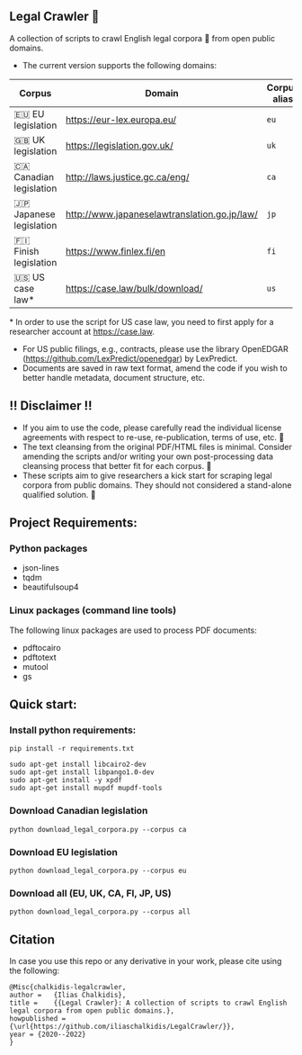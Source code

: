 ## Legal Crawler :octopus:

A collection of scripts to crawl English legal corpora :closed_book: from open public domains.

* The current version supports the following domains:

| Corpus          | Domain                          | Corpus alias        |
| ------------------- | ------------------------------------  | ------------------- |
| :eu: EU legislation      | https://eur-lex.europa.eu/            | `eu`                |
| :uk: UK legislation      | https://legislation.gov.uk/           | `uk` |
| :canada: Canadian legislation  | http://laws.justice.gc.ca/eng/      | `ca` |
| :jp: Japanese legislation  | http://www.japaneselawtranslation.go.jp/law/     | `jp` |
| :finland: Finish legislation    | https://www.finlex.fi/en    | `fi` |
| :us: US case law* | https://case.law/bulk/download/ | `us` |

\* In order to use the script for US case law, you need to first apply for a researcher account at https://case.law.

* For US public filings, e.g., contracts, please use the library OpenEDGAR (https://github.com/LexPredict/openedgar) by LexPredict.
* Documents are saved in raw text format, amend the code if you wish to better handle metadata, document structure, etc.

## :bangbang: Disclaimer :bangbang:

* If you aim to use the code, please carefully read the individual license agreements with respect to re-use, re-publication, terms of use, etc. :memo:
* The text cleansing from the original PDF/HTML files is minimal. Consider amending the scripts and/or writing your own post-processing data cleansing process that better fit for each corpus. :construction:
* These scripts aim to give researchers a kick start for scraping legal corpora from public domains. They should not considered a stand-alone qualified solution. :construction:

## Project Requirements:

### Python packages
* json-lines
* tqdm
* beautifulsoup4

### Linux packages (command line tools)

The following linux packages are used to process PDF documents:

* pdftocairo
* pdftotext
* mutool
* gs

## Quick start:

### Install python requirements:

```
pip install -r requirements.txt

sudo apt-get install libcairo2-dev
sudo apt-get install libpango1.0-dev
sudo apt-get install -y xpdf
sudo apt-get install mupdf mupdf-tools
```

### Download Canadian legislation

```
python download_legal_corpora.py --corpus ca
```

### Download EU legislation

```
python download_legal_corpora.py --corpus eu

```

### Download all (EU, UK, CA, FI, JP, US)

```
python download_legal_corpora.py --corpus all

```

## Citation

In case you use this repo or any derivative in your work, please cite using the following:

```
@Misc{chalkidis-legalcrawler,
author =   {Ilias Chalkidis},
title =    {{Legal Crawler}: A collection of scripts to crawl English legal corpora from open public domains.},
howpublished = {\url{https://github.com/iliaschalkidis/LegalCrawler/}},
year = {2020--2022}
}
```


